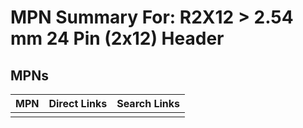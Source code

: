 



# MPN Summary For: R2X12 > 2.54 mm 24 Pin (2x12) Header

## MPNs
  

|MPN|Direct Links|Search Links|
| :--- | :--- | :--- |
||||
